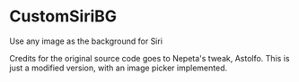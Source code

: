 # CustomSiriBG
Use any image as the background for Siri

Credits for the original source code goes to Nepeta's tweak, Astolfo.
This is just a modified version, with an image picker implemented.

